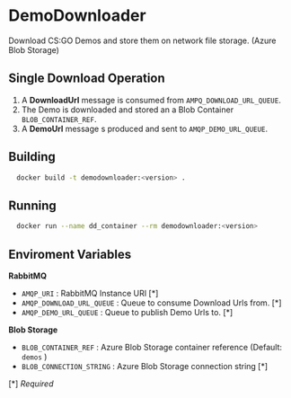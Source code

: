 # DemoDownloader

Download CS:GO Demos and store them on network file storage. (Azure Blob Storage)

## Single Download Operation

1. A **DownloadUrl** message is consumed from `AMPQ_DOWNLOAD_URL_QUEUE`.
2. The Demo is downloaded and stored an a Blob Container `BLOB_CONTAINER_REF`.
3. A **DemoUrl** message s produced and sent to `AMQP_DEMO_URL_QUEUE`.

## Building

```bash
  docker build -t demodownloader:<version> .
```

## Running

```bash
  docker run --name dd_container --rm demodownloader:<version>
```

## Enviroment Variables

**RabbitMQ**
- `AMQP_URI` : RabbitMQ Instance URI [\*]
- `AMQP_DOWNLOAD_URL_QUEUE` : Queue to consume Download Urls from. [\*]
- `AMQP_DEMO_URL_QUEUE` : Queue to publish Demo Urls to. [\*]

**Blob Storage**
- `BLOB_CONTAINER_REF` : Azure Blob Storage container reference (Default: `demos` )
- `BLOB_CONNECTION_STRING` : Azure Blob Storage connection string [\*]

[\*] *Required*

